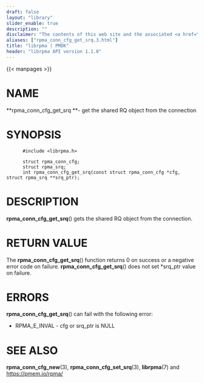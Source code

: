 ```yaml
---
draft: false
layout: "library"
slider_enable: true
description: ""
disclaimer: "The contents of this web site and the associated <a href=\"https://github.com/pmem\">GitHub repositories</a> are BSD-licensed open source."
aliases: ["rpma_conn_cfg_get_srq.3.html"]
title: "librpma | PMDK"
header: "librpma API version 1.1.0"
---
```

{{< manpages >}}

[comment]: <> (SPDX-License-Identifier: BSD-3-Clause)
[comment]: <> (Copyright 2020-2022, Intel Corporation)

# NAME

**rpma_conn_cfg_get_srq **- get the shared RQ object from the connection

# SYNOPSIS

          #include <librpma.h>

          struct rpma_conn_cfg;
          struct rpma_srq;
          int rpma_conn_cfg_get_srq(const struct rpma_conn_cfg *cfg, struct rpma_srq **srq_ptr);

# DESCRIPTION

**rpma_conn_cfg_get_srq**() gets the shared RQ object from the
connection.

# RETURN VALUE

The **rpma_conn_cfg_get_srq**() function returns 0 on success or a
negative error code on failure. **rpma_conn_cfg_get_srq**() does not set
\*srq_ptr value on failure.

# ERRORS

**rpma_conn_cfg_get_srq**() can fail with the following error:

-   RPMA_E\_INVAL - cfg or srq_ptr is NULL

# SEE ALSO

**rpma_conn_cfg_new**(3), **rpma_conn_cfg_set_srq**(3), **librpma**(7)
and https://pmem.io/rpma/
